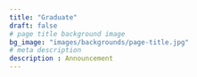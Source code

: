 ```yaml
---
title: "Graduate"
draft: false
# page title background image
bg_image: "images/backgrounds/page-title.jpg"
# meta description
description : Announcement 
---
```

